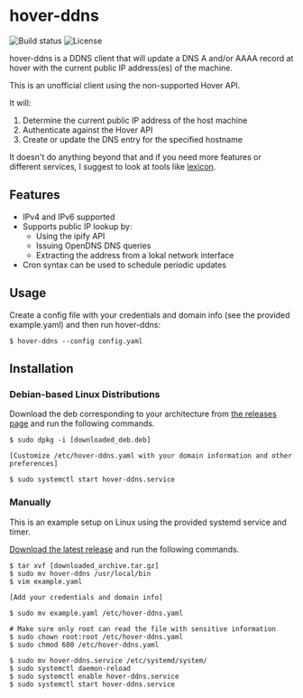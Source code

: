 # hover-ddns

![Build status](https://github.com/dschanoeh/hover-ddns/workflows/build/badge.svg)
![License](https://img.shields.io/github/license/dschanoeh/hover-ddns)

hover-ddns is a DDNS client that will update a DNS A and/or AAAA record at hover with the current public IP address(es) of the machine.

This is an unofficial client using the non-supported Hover API.

It will:

1. Determine the current public IP address of the host machine
2. Authenticate against the Hover API
3. Create or update the DNS entry for the specified hostname

It doesn't do anything beyond that and if you need more features or different services, I suggest to look at tools like [lexicon](https://github.com/AnalogJ/lexicon).

## Features

* IPv4 and IPv6 supported
* Supports public IP lookup by:
  * Using the ipify API
  * Issuing OpenDNS DNS queries
  * Extracting the address from a lokal network interface
* Cron syntax can be used to schedule periodic updates

## Usage

Create a config file with your credentials and domain info (see the provided example.yaml) and then run hover-ddns:

    $ hover-ddns --config config.yaml

## Installation

### Debian-based Linux Distributions

Download the deb corresponding to your architecture from
[the releases page](https://github.com/dschanoeh/hover-ddns/releases) and run
the following commands.

    $ sudo dpkg -i [downloaded_deb.deb]
    
    [Customize /etc/hover-ddns.yaml with your domain information and other preferences]

    $ sudo systemctl start hover-ddns.service


### Manually

This is an example setup on Linux using the provided systemd service and timer.

[Download the latest release](https://github.com/dschanoeh/hover-ddns/releasesa)
and run the following commands.

    $ tar xvf [downloaded_archive.tar.gz]
    $ sudo mv hover-ddns /usr/local/bin
    $ vim example.yaml

    [Add your credentials and domain info]

    $ sudo mv example.yaml /etc/hover-ddns.yaml

    # Make sure only root can read the file with sensitive information
    $ sudo chown root:root /etc/hover-ddns.yaml
    $ sudo chmod 600 /etc/hover-ddns.yaml

    $ sudo mv hover-ddns.service /etc/systemd/system/
    $ sudo systemctl daemon-reload
    $ sudo systemctl enable hover-ddns.service
    $ sudo systemctl start hover-ddns.service

